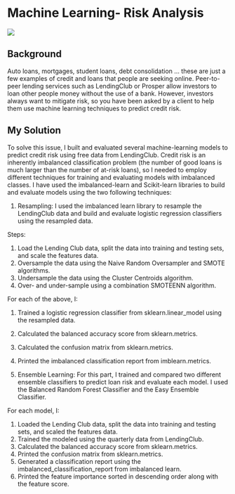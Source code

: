 # Machine Learning- Risk Analysis
![](https://user-images.githubusercontent.com/62320593/95018376-525c2e80-062d-11eb-9de6-c5bbf0b1f436.jpg)

## Background 
Auto loans, mortgages, student loans, debt consolidation ... these are just a few examples of credit and loans that people are seeking online. Peer-to-peer lending services such as LendingClub or Prosper allow investors to loan other people money without the use of a bank. However, investors always want to mitigate risk, so you have been asked by a client to help them use machine learning techniques to predict credit risk.

## My Solution 
To solve this issue, I built and evaluated several machine-learning models to predict credit risk using free data from LendingClub. Credit risk is an inherently imbalanced classification problem (the number of good loans is much larger than the number of at-risk loans), so I needed to employ different techniques for training and evaluating models with imbalanced classes. I have used the imbalanced-learn and Scikit-learn libraries to build and evaluate models using the two following techniques:

1. Resampling: I used the imbalanced learn library to resample the LendingClub data and build and evaluate logistic regression classifiers using the resampled data.

Steps:

  1. Load the Lending Club data, split the data into training and testing sets, and scale the features data.
  2. Oversample the data using the Naive Random Oversampler and SMOTE algorithms.
  3. Undersample the data using the Cluster Centroids algorithm.
  4. Over- and under-sample using a combination SMOTEENN algorithm.
 
For each of the above, I:

  1. Trained a logistic regression classifier from sklearn.linear_model using the resampled data.
  2. Calculated the balanced accuracy score from sklearn.metrics.
  3. Calculated the confusion matrix from sklearn.metrics.
  4. Printed the imbalanced classification report from imblearn.metrics.

2. Ensemble Learning: For this part, I trained and compared two different ensemble classifiers to predict loan risk and evaluate each model. I used the Balanced Random Forest Classifier and the Easy Ensemble Classifier.

For each model, I:

  1. Loaded the Lending Club data, split the data into training and testing sets, and scaled the features data.
  2. Trained the modeled using the quarterly data from LendingClub.
  3. Calculated the balanced accuracy score from sklearn.metrics.
  4. Printed the confusion matrix from sklearn.metrics.
  5. Generated a classification report using the imbalanced_classification_report from imbalanced learn.
  6. Printed the feature importance sorted in descending order along with the feature score.
